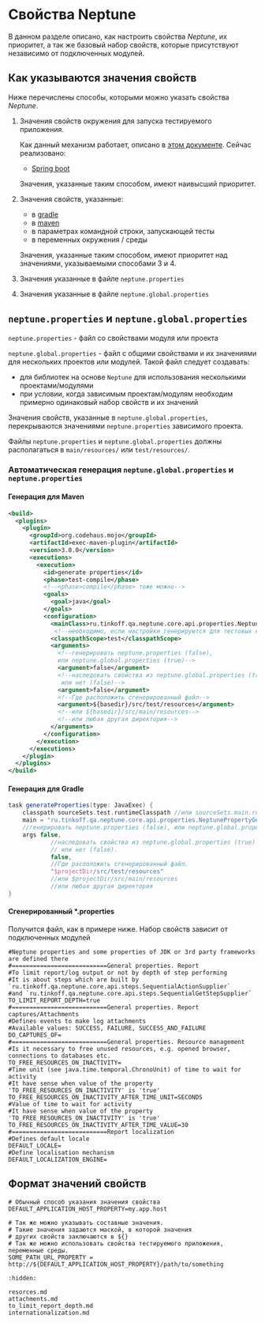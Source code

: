 # Свойства Neptune

В данном разделе описано, как настроить свойства _Neptune_, их приоритет, а так же базовый набор свойств, которые присутствуют
независимо от подключенных модулей.

## Как указываются значения свойств

Ниже перечислены способы, которыми можно указать свойства _Neptune_.

1. Значения свойств окружения для запуска тестируемого приложения. 

   Как данный механизм работает, описано в [этом документе](./../../core/settings/property_sources.rst). Сейчас
   реализовано:

   - [Spring boot](./../../spring/spring.boot.sterter.md)

   Значения, указанные таким способом, имеют наивысший приоритет.

2. Значения свойств, указанные:
   
   - в [gradle](https://docs.gradle.org/current/userguide/build_environment.html)
   - в [maven](https://maven.apache.org/pom.html#Properties)
   - в параметрах командной строки, запускающей тесты
   - в переменных окружения / среды

   Значения, указанные таким способом, имеют приоритет над значениями, указываемыми способами 3 и 4.
   
3. Значения указанные в файле `neptune.properties`

4. Значения указанные в файле `neptune.global.properties`

## `neptune.properties` и `neptune.global.properties`

`neptune.properties` - файл со свойствами модуля или проекта

`neptune.global.properties` - файл с общими свойствами и их значениями для нескольких проектов или модулей. 
Такой файл следует создавать:
- для библиотек на основе `Neptune` для использования несколькими проектами/модулями
- при условии, когда зависимым проектам/модулям необходим примерно одинаковый набор свойств и их значений

Значения свойств, указанные в `neptune.global.properties`, перекрываются значениями `neptune.properties` зависимого проекта.

Файлы `neptune.properties` и `neptune.global.properties` должны располагаться в `main/resources/` или `test/resources/`.

### Автоматическая генерация `neptune.global.properties` и `neptune.properties`

#### Генерация для Maven

```xml
<build>
  <plugins>
    <plugin>
      <groupId>org.codehaus.mojo</groupId>
      <artifactId>exec-maven-plugin</artifactId>
      <version>3.0.0</version>
      <executions>
        <execution>
          <id>generate properties</id>
          <phase>test-compile</phase>
          <!--<phase>compile</phase> тоже можно-->
          <goals>
            <goal>java</goal>
          </goals>
          <configuration>
            <mainClass>ru.tinkoff.qa.neptune.core.api.properties.NeptunePropertyGenerator</mainClass>
             <!--необходимо, если настройки генерируются для тестовых классов--> 
            <classpathScope>test</classpathScope> 
            <arguments>
              <!--генерировать neptune.properties (false), 
              или neptune.global.properties (true)-->
              <argument>false</argument>
              <!--наследовать свойства из neptune.global.properties (true)
               или нет (false)-->
              <argument>false</argument>
              <!--Где расположить сгенерированный файл-->
              <argument>${basedir}/src/test/resources</argument>  
              <!--или ${basedir}/src/main/resources-->
              <!--или любая другая директория-->
            </arguments>
          </configuration>
        </execution>
      </executions>
    </plugin>    
  </plugins>
</build>
```
#### Генерация для Gradle

```groovy
task generateProperties(type: JavaExec) {
    classpath sourceSets.test.runtimeClasspath //или sourceSets.main.runtimeClasspath
    main = "ru.tinkoff.qa.neptune.core.api.properties.NeptunePropertyGenerator"
    //генерировать neptune.properties (false), или neptune.global.properties (true).
    args false,
            //наследовать свойства из neptune.global.properties (true) 
            // или нет (false).
            false,  
            //Где расположить сгенерированный файл.
            "$projectDir/src/test/resources"
            //или $projectDir/src/main/resources
            //или любая другая директория
}
```

#### Сгенерированный *.properties

Получится файл, как в примере ниже. Набор свойств зависит от подключенных модулей

```properties
#Neptune properties and some properties of JDK or 3rd party frameworks are defined there
#===========================General properties. Report
#To limit report/log output or not by depth of step performing
#It is about steps which are built by `ru.tinkoff.qa.neptune.core.api.steps.SequentialActionSupplier`
#and `ru.tinkoff.qa.neptune.core.api.steps.SequentialGetStepSupplier`
TO_LIMIT_REPORT_DEPTH=true
#===========================General properties. Report captures/Attachments
#Defines events to make log attachments
#Available values: SUCCESS, FAILURE, SUCCESS_AND_FAILURE
DO_CAPTURES_OF=
#===========================General properties. Resource management
#Is it necessary to free unused resources, e.g. opened browser, connections to databases etc.
TO_FREE_RESOURCES_ON_INACTIVITY=
#Time unit (see java.time.temporal.ChronoUnit) of time to wait for activity
#It have sense when value of the property 'TO_FREE_RESOURCES_ON_INACTIVITY' is 'true'
TO_FREE_RESOURCES_ON_INACTIVITY_AFTER_TIME_UNIT=SECONDS
#Value of time to wait for activity
#It have sense when value of the property 'TO_FREE_RESOURCES_ON_INACTIVITY' is 'true'
TO_FREE_RESOURCES_ON_INACTIVITY_AFTER_TIME_VALUE=30
#===========================Report localization
#Defines default locale
DEFAULT_LOCALE=
#Define localisation mechanism
DEFAULT_LOCALIZATION_ENGINE=
```

## Формат значений свойств

```properties
# Обычный способ указания значения свойства
DEFAULT_APPLICATION_HOST_PROPERTY=my.app.host

# Так же можно указывать составные значения.
# Такие значения задаются маской, в которой значения 
# других свойств заключаются в ${}
# Так же можно использовать свойства тестируемого приложения, переменные среды.
SOME_PATH_URL_PROPERTY = http://${DEFAULT_APPLICATION_HOST_PROPERTY}/path/to/something
```

```{toctree}
:hidden:

resorces.md
attachments.md
to_limit_report_depth.md
internationalization.md
```